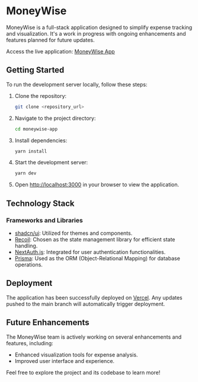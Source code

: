 # MoneyWise

MoneyWise is a full-stack application designed to simplify expense tracking and visualization. It's a work in progress with ongoing enhancements and features planned for future updates.

Access the live application: [MoneyWise App](https://www.moneywiseapp.online/)

## Getting Started

To run the development server locally, follow these steps:

1. Clone the repository:

   ```bash
   git clone <repository_url>
   ```

2. Navigate to the project directory:

   ```bash
   cd moneywise-app
   ```

3. Install dependencies:

   ```bash
   yarn install
   ```

4. Start the development server:

   ```bash
   yarn dev
   ```

5. Open [http://localhost:3000](http://localhost:3000) in your browser to view the application.

## Technology Stack

### Frameworks and Libraries

- [shadcn/ui](https://ui.shadcn.com/): Utilized for themes and components.
- [Recoil](https://recoiljs.org/): Chosen as the state management library for efficient state handling.
- [NextAuth.js](https://next-auth.js.org/): Integrated for user authentication functionalities.
- [Prisma](https://www.prisma.io/): Used as the ORM (Object-Relational Mapping) for database operations.

## Deployment

The application has been successfully deployed on [Vercel](https://vercel.com/). Any updates pushed to the main branch will automatically trigger deployment.

## Future Enhancements

The MoneyWise team is actively working on several enhancements and features, including:

- Enhanced visualization tools for expense analysis.
- Improved user interface and experience.

Feel free to explore the project and its codebase to learn more!

